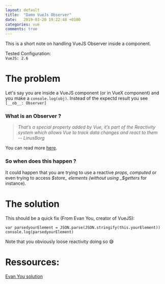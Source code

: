 ```yaml
---
layout: default
title:  "Damn VueJs Observer"
date:   2019-03-20 19:22:48 +0100
categories: vue
comments: true
---
```


This is a short note on handling VueJS Observer inside a component.


Tested Configuration:  
`VueJS: 2.6`  

# The problem

Let's say you are inside a VueJS component (or in VueX component) and you make a ``` console.log(obj) ```.  Instead of the expectd result you see ``` [__ob__: Observer] ```

### What is an Observer ?

> _That’s a special property added by Vue, it’s part of the Reactivity system which allows Vue to track data changes and react to them_  
> -- <cite> LinusBorg</cite>

You can read more [here](https://vuejs.org/v2/guide/reactivity.html).


### So when does this happen ?

It could happen that you are trying to use a reactive _props_, _computed_ or even trying to access _$store_ elements (without using _$getters_ for instance).


# The solution

This should be a quick fix (From Evan You, creator of VueJS):

```
var parsedyourElement = JSON.parse(JSON.stringify(this.yourElement))
console.log(parsedyourElement)
```

Note that you obviously loose reactivity doing so 😅


# Ressources:

[Evan You solution](https://github.com/vuejs/Discussion/issues/292)  

